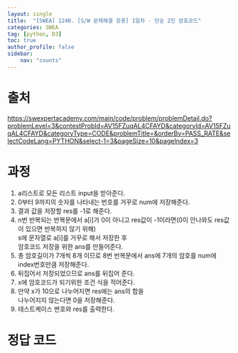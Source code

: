 ```yaml
---
layout: single
title:  "[SWEA] 1240. [S/W 문제해결 응용] 1일차 - 단순 2진 암호코드"
categories: SWEA
tag: [python, D3]
toc: true
author_profile: false
sidebar:
    nav: "counts"
---
```


# 출처
<https://swexpertacademy.com/main/code/problem/problemDetail.do?problemLevel=3&contestProbId=AV15FZuqAL4CFAYD&categoryId=AV15FZuqAL4CFAYD&categoryType=CODE&problemTitle=&orderBy=PASS_RATE&selectCodeLang=PYTHON&select-1=3&pageSize=10&pageIndex=3>

  
  
# 과정
1. a리스트로 모든 리스트 input을 받아준다.
2. 0부터 9까지의 숫자를 나타내는 번호를 거꾸로 num에 저장해준다.
3. 결과 값을 저장할 res를 -1로 해준다.
4. n번 반복되는 반복문에서 a[i]가 0이 아니고 res값이 -1이라면(0이 안나와도 res값이 있으면 반복하지 않기 위해)   
   s에 문자열로 a[i]를 거꾸로 해서 저장한 후   
   암호코드 저장을 위한 ans를 만들어준다.
5. 총 암호길이가 7개씩 8개 이므로 8번 반복문에서 ans에 7개의 암호를 num에 index번호만큼 저장해준다.
6. 뒤집어서 저장되었으므로 ans를 뒤집어 준다.
7. x에 암호코드가 되기위한 조건 식을 적어준다.
8. 만약 x가 10으로 나누어지면 res에는 ans의 합을  
   나누어지지 않는다면 0을 저장해준다.
9. 테스트케이스 번호와 res를 출력한다.






# 정답 코드
<script src="https://gist.github.com/kghees/ae4366e60bd1fe2c9b7929f819442764.js"></script>